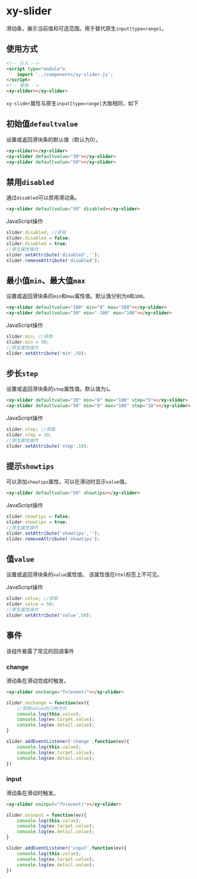 # xy-slider

滑动条，展示当前值和可选范围。用于替代原生`input[type=range]`。

## 使用方式

```html
<!-- 引入 -->
<script type="module">
    import '../components/xy-slider.js';
</script>
<!-- 使用 -->
<xy-slider></xy-slider>
```

`xy-slider`属性与原生`input[type=range]`大致相同，如下

## 初始值`defaultvalue`

设置或返回滑块条的默认值（默认为0）。

<xy-slider></xy-slider>
<xy-slider defaultvalue="30"></xy-slider>
<xy-slider defaultvalue="50"></xy-slider>

```html
<xy-slider></xy-slider>
<xy-slider defaultvalue="30"></xy-slider>
<xy-slider defaultvalue="50"></xy-slider>
```

## 禁用`disabled`

通过`disabled`可以禁用滑动条。

<xy-slider defaultvalue="50" disabled></xy-slider>

```html
<xy-slider defaultvalue="50" disabled></xy-slider>
```

JavaScript操作

```js
slider.disabled; //获取
slider.disabled = false;
slider.disabled = true;
//原生属性操作
slider.setAttribute('disabled','');
slider.removeAttribute('disabled');
```

## 最小值`min`、最大值`max`

设置或返回滑块条的`min`和`max`属性值。默认值分别为`0`和`100`。


<xy-slider defaultvalue="100" min="0" max="300"></xy-slider>
<xy-slider defaultvalue="30" min="-100" max="100"></xy-slider>

```html
<xy-slider defaultvalue="100" min="0" max="300"></xy-slider>
<xy-slider defaultvalue="30" min="-100" max="100"></xy-slider>
```

JavaScript操作

```js
slider.min; //获取
slider.min = 50;
//原生属性操作
slider.setAttribute('min',50);
```

## 步长`step`

设置或返回滑块条的`step`属性值。默认值为`1`。

<xy-slider defaultvalue="30" min="0" max="100" step="5"></xy-slider>
<xy-slider defaultvalue="50" min="0" max="100" step="10"></xy-slider>

```html
<xy-slider defaultvalue="30" min="0" max="100" step="5"></xy-slider>
<xy-slider defaultvalue="50" min="0" max="100" step="10"></xy-slider>
```

JavaScript操作

```js
slider.step; //获取
slider.step = 10;
//原生属性操作
slider.setAttribute('step',10);
```

## 提示`showtips`

可以添加`showtips`属性，可以在滑动时显示`value`值。

<xy-slider defaultvalue="50" showtips></xy-slider>

```html
<xy-slider defaultvalue="50" showtips></xy-slider>
```

JavaScript操作

```js
slider.showtips = false;
slider.showtips = true;
//原生属性操作
slider.setAttribute('showtips','');
slider.removeAttribute('showtips');
```

## 值`value`

设置或返回滑块条的`value`属性值。
该属性值在`html`标签上不可见。

JavaScript操作

```js
slider.value; //获取
slider.value = 50;
//原生属性操作
slider.setAttribute('value',50);
```

## 事件

该组件暴露了常见的回调事件

### change

滑动条在滑动完成时触发。

```html
<xy-slider onchange="fn(event)"></xy-slider>
```

```js
slider.onchange = function(ev){
    //获取value的几种方式
    console.log(this.value);
    console.log(ev.target.value);
    console.log(ev.detail.value);
}

slider.addEventListener('change',function(ev){
    console.log(this.value);
    console.log(ev.target.value);
    console.log(ev.detail.value);
})
```

### input

滑动条在滑动时触发。

```html
<xy-slider oninput="fn(event)"></xy-slider>
```

```js
slider.oninput = function(ev){
    console.log(this.value);
    console.log(ev.target.value);
    console.log(ev.detail.value);
}

slider.addEventListener('input',function(ev){
    console.log(this.value);
    console.log(ev.target.value);
    console.log(ev.detail.value);
})
```

